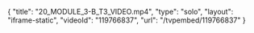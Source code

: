 {
    "title": "20_MODULE_3-B_T3_VIDEO.mp4",
    "type": "solo",
    "layout": "iframe-static",
    "videoId": "119766837",
    "url": "\/tvpembed\/119766837"
}